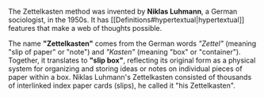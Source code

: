 The Zettelkasten method was invented by **Niklas Luhmann**, a German sociologist, in the 1950s.
It has [[Definitions#hypertextual|hypertextual]] features that make a web of thoughts possible.

The name **"Zettelkasten"** comes from the German words _"Zettel"_ (meaning "slip of paper" or "note") and _"Kasten"_ (meaning "box" or "container"). Together, it translates to **"slip box"**, reflecting its original form as a physical system for organizing and storing ideas or notes on individual pieces of paper within a box. Niklas Luhmann's Zettelkasten consisted of thousands of interlinked index paper cards (slips), he called it "his Zettelkasten".

